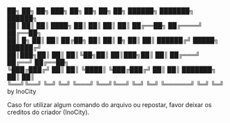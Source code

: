  ██╗    ██╗ ██╗ ███╗   ██╗ ██╗    ██╗ ██╗ ██████╗  ███████╗ ██████╗     
 ██║    ██║ ██║ ████╗  ██║ ██║    ██║ ██║ ██╔══██╗ ██╔════╝ ██╔══██╗    
 ██║ █╗ ██║ ██║ ██╔██╗ ██║ ██║ █╗ ██║ ██║ ██████╔╝ █████╗   ██████╔╝    
 ██║███╗██║ ██║ ██║╚██╗██║ ██║███╗██║ ██║ ██╔═══╝  ██╔══╝   ██╔══██╗    
 ╚███╔███╔╝ ██║ ██║ ╚████║ ╚███╔███╔╝ ██║ ██║      ███████╗ ██║  ██║    
  ╚══╝╚══╝  ╚═╝ ╚═╝  ╚═══╝  ╚══╝╚══╝  ╚═╝ ╚═╝      ╚══════╝ ╚═╝  ╚═╝    
by InoCity

Caso for utilizar algum comando do arquivo ou repostar, favor deixar os creditos do criador (InoCity).
